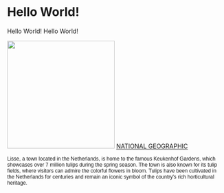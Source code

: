 <h1>Hello World!</h1>
    <p>Hello World! Hello World!</p>
    <img src="flowers-keukenhof-holland_2x3.avif" width="250">
    <a href="https://www.nationalgeographic.com/travel/article/beautiful-flower-destinations-around-the-world">NATIONAL GEOGRAPHIC</a>
<p style="font-family: Arial"><span style="font-size: 12px">Lisse, a town located in the Netherlands, is home to the famous Keukenhof Gardens, which showcases over 7 million tulips during the spring season. The town is also known for its tulip fields, where visitors can admire the colorful flowers in bloom. Tulips have been cultivated in the Netherlands for centuries and remain an iconic symbol of the country's rich horticultural heritage.</p>
